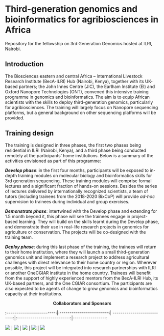 # Third-generation genomics and bioinformatics for agribiosciences in Africa
Repository for the fellowship on 3rd Generation Genomics hosted at ILRI, Nairobi.

## Introduction
The Biosciences eastern and central Africa – International Livestock Research Institute (BecA-ILRI) Hub (Nairobi, Kenya), together with its UK-based partners; the John Innes Centre (JIC), the Earlham Institute (EI) and Oxford Nanopore Technologies (ONT), convened this intensive training programme in genomics and bioinformatics. The aim is to equip African scientists with the skills to deploy third-generation genomics, particularly for agribiosciences. The training will largely focus on Nanopore sequencing platforms, but a general background on other sequencing platforms will be provided.

## Training design
The training is designed in three phases, the first two phases being residential in ILRI (Nairobi, Kenya), and a third phase being conducted remotely at the participants’ home institutions. Below is a summary of the activities envisioned as part of this programme:

***Develop phase***: in the first four months, participants will be exposed to in-depth training modules on molecular biology and bioinformatics skills for 3rd generation sequencing. These training modules will comprise formal lectures and a significant fraction of hands-on sessions. Besides the series of lectures delivered by internationally recognized scientists, a team of tutors (including trainees from the 2018-2020 BixCoP) will provide _ad-hoc_ supervision to trainees during individual and group exercises.

***Demonstrate phase***: intertwined with the Develop phase and extending for 1.5 month beyond it, this phase will see the trainees engage in project-based learning. They will build on the skills learnt during the Develop phase, and demonstrate their use in real-life research projects in genomics for agriculture or conservation. The projects will be co-designed with the training team.

***Deploy phase***: during this last phase of the training, the trainees will return to their home institution, where they will launch a small third-generation genomics unit and implement a research project to address agricultural challenges with direct relevance to their home country or region. Wherever possible, this project will be integrated into research partnerships with ILRI or another OneCGIAR institute in the home country. Trainees will benefit from the support of highly experienced mentors from the BecA-ILRI Hub, its UK-based partners, and the One CGIAR consortium. The participants are also expected to be agents of change to grow genomics and bioinformatics capacity at their institutions.

<p> <center> <strong> Collaborators and Sponsors </strong> </center> </p>

:-------------------------:|:-------------------------:| ---------------------------:|:---------------------------:|-----------------:

![](https://github.com/ousodaniel/3rd-Generation-Genomics-Africa/Images/ilri.jpeg)  |  ![](https://github.com/ousodaniel/3rd-Generation-Genomics-Africa/Images/beca.jpeg) | ![](https://github.com/ousodaniel/3rd-Generation-Genomics-Africa/Images/jic.png) | ![](https://github.com/ousodaniel/3rd-Generation-Genomics-Africa/Images/earlham.png) | ![](https://github.com/ousodaniel/3rd-Generation-Genomics-Africa/Images/acacia)
